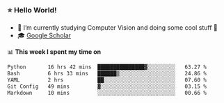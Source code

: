 ### ⭐️ Hello World!

<!--
**hologerry/hologerry** is a ✨ _special_ ✨ repository because its `README.md` (this file) appears on your GitHub profile.

Here are some ideas to get you started:

- 🔭 I’m currently working and studying on Computer Vision
- 🌱 I’m currently learning at Peking University
- 💬 Ask me about 
- 📫 How to reach me: E-mail
- 😄 Pronouns: he/his
- ⚡ Fun fact: Music is the Power
-->


- 🔭 I’m currently studying Computer Vision and doing some cool stuff 🤖
- 🎓 [Google Scholar](https://scholar.google.com/citations?user=3ykqW9wAAAAJ&hl=en)


📊 **This week I spent my time on**

<!--START_SECTION:waka-->

```txt
Python       16 hrs 42 mins  ███████████████▓░░░░░░░░░   63.27 %
Bash         6 hrs 33 mins   ██████▒░░░░░░░░░░░░░░░░░░   24.86 %
YAML         2 hrs           ██░░░░░░░░░░░░░░░░░░░░░░░   07.60 %
Git Config   49 mins         ▓░░░░░░░░░░░░░░░░░░░░░░░░   03.15 %
Markdown     10 mins         ░░░░░░░░░░░░░░░░░░░░░░░░░   00.66 %
```

<!--END_SECTION:waka-->
